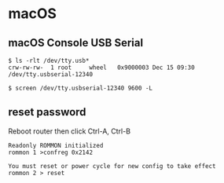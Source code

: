 # macOS

## macOS Console USB Serial

```
$ ls -rlt /dev/tty.usb*
crw-rw-rw-  1 root     wheel   0x9000003 Dec 15 09:30 /dev/tty.usbserial-12340
```

```
$ screen /dev/tty.usbserial-12340 9600 -L
```

## reset password

Reboot router then click Ctrl-A, Ctrl-B

```
Readonly ROMMON initialized
rommon 1 >confreg 0x2142

You must reset or power cycle for new config to take effect
rommon 2 > reset
```
